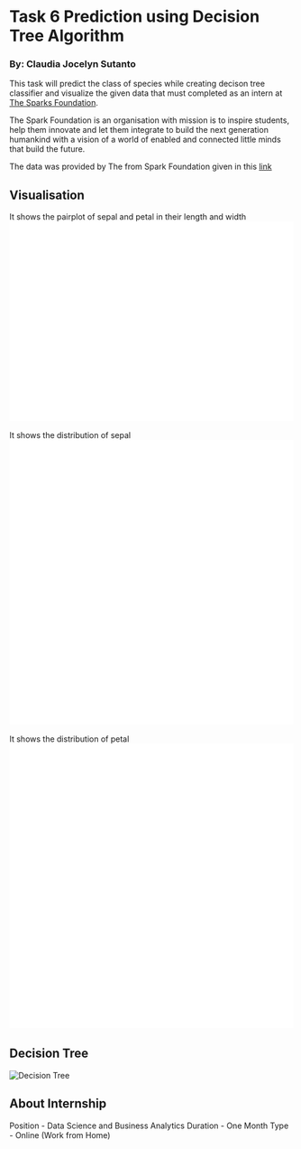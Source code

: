 # Task 6 Prediction using Decision Tree Algorithm
### By: Claudia Jocelyn Sutanto

This task will predict the class of species while creating decison tree classifier and visualize the given data that must completed as an intern at [The Sparks Foundation](https://www.thesparksfoundationsingapore.org/). 

The Spark Foundation is an organisation with mission is to inspire students, help them innovate and let them integrate to build the next generation humankind with a vision of a world of enabled and connected little minds that build the future.

The data was provided by The from Spark Foundation given in this [link](https://bit.ly/3kXTdox)

## Visualisation
It shows the pairplot of sepal and petal in their length and width
![Pairplot](pairplot.png)

It shows the distribution of sepal
![Sepal distribution](sepaldist.png)

It shows the distribution of petal
![Petal distribution](petaldist.png)


## Decision Tree

![Decision Tree](decisiontree.png)


## About Internship
Position - Data Science and Business Analytics
Duration - One Month
Type - Online (Work from Home)